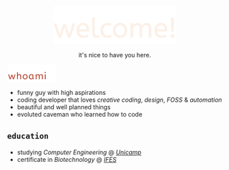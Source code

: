 <div name="header" align="center">
    <img height="" src="assets/welcome.gif"/>
    <p>it's nice to have you here.</p>
</div>

<div name="whoami" align="left">
    <img src="assets/whoami.gif"/>
</div>

+ funny guy with high aspirations
+ coding developer that loves _creative coding_, _design_, _FOSS_ & _automation_
+ beautiful and well planned things
+ evoluted caveman who learned how to code

## `education`
+ studying _Computer Engineering_ @ <a href="https://www.unicamp.br/unicamp/" target="_blank"><i>Unicamp</i></a>
+ certificate in _Biotechnology_ @ <a href="https://www.ifes.edu.br/" target="_blank"><i>IFES</i></a>